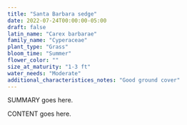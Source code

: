 ```yaml
---
title: "Santa Barbara sedge"
date: 2022-07-24T00:00:00-05:00
draft: false
latin_name: "Carex barbarae"
family_name: "Cyperaceae"
plant_type: "Grass"
bloom_time: "Summer"
flower_color: ""
size_at_maturity: "1-3 ft"
water_needs: "Moderate"
additional_characteristices_notes: "Good ground cover"
---
```


SUMMARY goes here.

<!--more-->

CONTENT goes here.